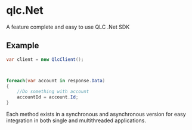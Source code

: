 # qlc.Net
A feature complete and easy to use QLC .Net SDK

## Example

```csharp
var client = new QlcClient();



foreach(var account in response.Data)
{
    //Do something with account
    accountId = account.Id;
}
```

Each method exists in a synchronous and asynchronous version for easy integration in both single and multithreaded applications.



